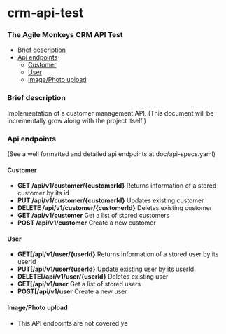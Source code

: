 
# crm-api-test  
### The Agile Monkeys CRM API Test
- [Brief description](#brief-description)  
- [Api endpoints](#api-endpoints)
  * [Customer](#customer)
  * [User](#user)
  * [Image/Photo upload](#image-photo-upload)

### Brief description
Implementation of a customer management API. 
(This document will be incrementally grow along with the project itself.)

### Api endpoints

(See a well formatted and detailed api endpoints at doc/api-specs.yaml)

#### Customer
- **GET /api​/v1​/customer​/{customerId}** Returns information of a stored customer by its id
- **PUT ​/api​/v1​/customer​/{customerId}** Updates existing customer
- **DELETE /api​/v1​/customer​/{customerId}** Deletes existing customer
- **GET /api​/v1​/customer** Get a list of stored customers
- **POST /api​/v1​/customer** Create a new customer

#### User
- **GET[​/api​/v1​/user​/{userId}** Returns information of a stored user by its userId
- **PUT[​/api​/v1​/user​/{userId}** Update existing user by its userId.
- **DELETE[​/api​/v1​/user​/{userId}** Deletes existing user
- **GET[​/api​/v1​/user** Get a list of stored users
- **POST[​/api​/v1​/user** Create a new user

#### Image/Photo upload
- This API endpoints are not covered ye
